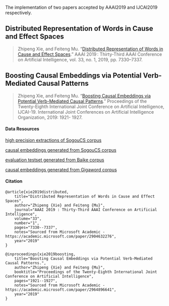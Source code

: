 The implementation of two papers accepted by AAAI2019 and IJCAI2019 respectively.


## Distributed Representation of Words in Cause and Effect Spaces
> Zhipeng Xie, and Feiteng Mu. “[Distributed Representation of Words in Cause and Effect Spaces](https://doi.org/10.1609/aaai.v33i01.33017330).” AAAI 2019 : Thirty-Third AAAI Conference on Artificial Intelligence, vol. 33, no. 1, 2019, pp. 7330–7337.


## Boosting Causal Embeddings via Potential Verb-Mediated Causal Patterns
> Zhipeng Xie, and Feiteng Mu. “[Boosting Causal Embeddings via Potential Verb-Mediated Causal Patterns](https://doi.org/10.24963/ijcai.2019/266).” Proceedings of the Twenty-Eighth International Joint Conference on Artificial Intelligence, IJCAI-19. International Joint Conferences on Artificial Intelligence Organization, 2019: 1921- 1927.

#### Data Resources
[high precision extractions of SogouCS corpus](http://www.ke.fudan.edu.cn/data/causal/sg_hp_extractions.txt)

[causal embeddings generated from SogouCS corpus](http://www.ke.fudan.edu.cn/data/causal/sg_causal_embeds.zip)

[evaluation testset generated from Baike corpus](http://www.ke.fudan.edu.cn/data/causal/bk_eval.txt)

[causal embeddings generated from Gigaword corpus](http://www.ke.fudan.edu.cn/data/causal/en_causal_embeds.zip)



#### Citation

```
@article{xie2019distributed,
	title="Distributed Representation of Words in Cause and Effect Spaces",
	author="Zhipeng {Xie} and Feiteng {Mu}",
	journal="AAAI 2019 : Thirty-Third AAAI Conference on Artificial Intelligence",
	volume="33",
	number="1",
	pages="7330--7337",
	notes="Sourced from Microsoft Academic - https://academic.microsoft.com/paper/2904632276",
	year="2019"
}

@inproceedings{xie2019boosting,
	title="Boosting Causal Embeddings via Potential Verb-Mediated Causal Patterns.",
	author="Zhipeng {Xie} and Feiteng {Mu}",
	booktitle="Proceedings of the Twenty-Eighth International Joint Conference on Artificial Intelligence",
	pages="1921--1927",
	notes="Sourced from Microsoft Academic - https://academic.microsoft.com/paper/2964896641",
	year="2019"
}
```

